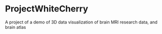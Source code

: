 # ProjectWhiteCherry
A project of a demo of 3D data visualization of brain MRI research data, and brain atlas
